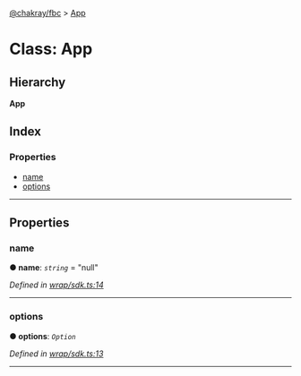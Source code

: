[@chakray/fbc](../README.md) > [App](../classes/app.md)

# Class: App

## Hierarchy

**App**

## Index

### Properties

* [name](app.md#name)
* [options](app.md#options)

---

## Properties

<a id="name"></a>

###  name

**● name**: *`string`* = "null"

*Defined in [wrap/sdk.ts:14](https://github.com/chakray/rig/blob/950865a/projects/chakray/fbc/src/wrap/sdk.ts#L14)*

___
<a id="options"></a>

###  options

**● options**: *`Option`*

*Defined in [wrap/sdk.ts:13](https://github.com/chakray/rig/blob/950865a/projects/chakray/fbc/src/wrap/sdk.ts#L13)*

___

